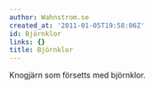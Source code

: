 ```yaml
---
author: Wahnstrom.se
created_at: '2011-01-05T19:58:06Z'
id: Björnklor
links: {}
title: Björnklor
---
```


Knogjärn som försetts med björnklor.